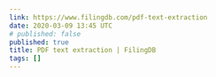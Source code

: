 ```yaml
---
link: https://www.filingdb.com/pdf-text-extraction
date: 2020-03-09 13:45 UTC
# published: false
published: true
title: PDF text extraction | FilingDB
tags: []
---
```



